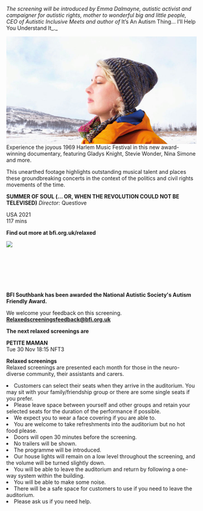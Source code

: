 

_The screening will be introduced by Emma Dalmayne, autistic activist and campaigner for autistic rights, mother to wonderful big and little people, CEO of Autistic Inclusive Meets and author of_ It’s An Autism Thing... I’ll Help You Understand It_._

<img style="float: left;" src="/img/seeing-the-unseen-01.jpg"><br><br><br><br><br><br><br><br><br><br><br><br><br><br>

Experience the joyous 1969 Harlem Music Festival in this new award-winning documentary, featuring Gladys Knight, Stevie Wonder, Nina Simone and more.  

This unearthed footage highlights outstanding musical talent and places these groundbreaking concerts in the context of the politics and civil rights movements of  the time.<br>


**SUMMER OF SOUL (... OR, WHEN THE REVOLUTION COULD NOT BE TELEVISED)**
_Director:_ Questlove<br>

USA 2021<br>
117 mins<br>


**Find out more at  bfi.org.uk/relaxed**<br>

<img style="float: left;" src="/img/summer-ofsoul.png"><br><br><br><br><br><br><br>

**BFI Southbank has been awarded the National Autistic Society's Autism Friendly Award.**<br>

We welcome your feedback on this screening. **Relaxedscreeningsfeedback@bfi.org.uk**



**The next relaxed screenings are** <br>

**PETITE MAMAN**<br>
Tue 30 Nov 18:15 NFT3


**Relaxed screenings**<br>
Relaxed screenings are presented each month for those in the neuro-diverse community, their assistants and carers.

<li>Customers can select their seats when they arrive in the auditorium. You may sit with your family/friendship group or there are some single seats if you prefer.

<li>Please leave space between yourself and other groups and retain your selected seats for the duration of the performance if possible.

<li>We expect you to wear a face covering if you are able to.

<li>You are welcome to take refreshments into the auditorium but no hot food please.

<li>Doors will open 30 minutes before the screening.

<li>No trailers will be shown.

<li>The programme will be introduced.

<li>Our house lights will remain on a low level throughout the screening, and the volume will be turned slightly down.

<li>You will be able to leave the auditorium and return by following a one-way system within the building.

<li>You will be able to make some noise.

<li>There will be a safe space for customers to use if you need to leave the auditorium.

<li>Please ask us if you need help.


<!--stackedit_data:
eyJoaXN0b3J5IjpbMTgyNTYzNDc4OF19
-->